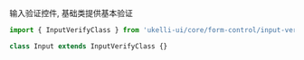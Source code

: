 输入验证控件, 基础类提供基本验证

```jsx static
import { InputVerifyClass } from 'ukelli-ui/core/form-control/input-verify'

class Input extends InputVerifyClass {}
```